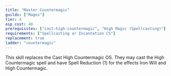 ```yaml
---
title: "Master Countermagic"
guilds: ["Mages"]
tier: 4
osp_cost: 40
prerequisites: ["cast-high-countermagic", "High Magic (Spellcasting)"]
requirements: ["Spellcasting or Incantation CS"]
replacement: true
ladder: "countermagic"
---
```

This skill replaces the Cast High Countermagic OS. They may cast the High Countermagic spell and have Spell Reduction (1) for the effects Iron Will and High Countermagic.